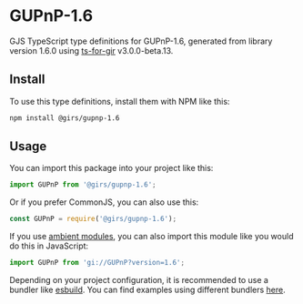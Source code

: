 
# GUPnP-1.6

GJS TypeScript type definitions for GUPnP-1.6, generated from library version 1.6.0 using [ts-for-gir](https://github.com/gjsify/ts-for-gjs) v3.0.0-beta.13.

## Install

To use this type definitions, install them with NPM like this:
```bash
npm install @girs/gupnp-1.6
```

## Usage

You can import this package into your project like this:
```ts
import GUPnP from '@girs/gupnp-1.6';
```

Or if you prefer CommonJS, you can also use this:
```ts
const GUPnP = require('@girs/gupnp-1.6');
```

If you use [ambient modules](https://github.com/gjsify/ts-for-gir/tree/main/packages/cli#ambient-modules), you can also import this module like you would do this in JavaScript:

```ts
import GUPnP from 'gi://GUPnP?version=1.6';
```

Depending on your project configuration, it is recommended to use a bundler like [esbuild](https://esbuild.github.io/). You can find examples using different bundlers [here](https://github.com/gjsify/ts-for-gir/tree/main/examples).